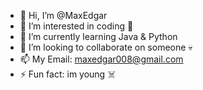 - 👋 Hi, I’m @MaxEdgar
- 👀 I’m interested in coding 🩷
- 🌱 I’m currently learning Java & Python
- 🩷 I’m looking to collaborate on someone 💀 
- 📫 My Email: maxedgar008@gmail.com
- ⚡ Fun fact: im young ☠️ 

<!---
MaxEdgar/MaxEdgar is a ✨ special ✨ repository because its `README.md` (this file) appears on your GitHub profile.
You can click the Preview link to take a look at your changes.
--->
